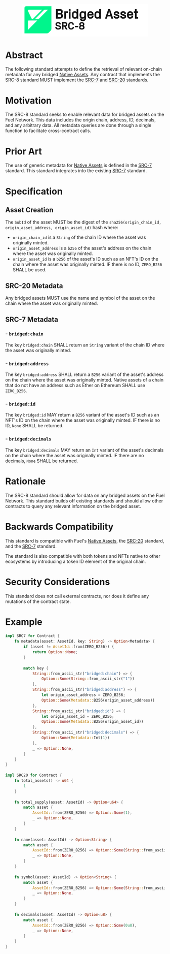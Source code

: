 <p align="center">
    <picture>
        <source media="(prefers-color-scheme: dark)" srcset=".docs/src-8-logo-dark-theme.png">
        <img alt="SRC-8 logo" width="400px" src=".docs/src-8-logo-light-theme.png">
    </picture>
</p>


# Abstract

The following standard attempts to define the retrieval of relevant on-chain metadata for any bridged [Native Assets](https://docs.fuel.network/docs/sway/blockchain-development/native_assets). Any contract that implements the SRC-8 standard MUST implement the [SRC-7](./SRCs/src-7.md) and [SRC-20](./SRCs/src-20.md) standards. 

# Motivation

The SRC-8 standard seeks to enable relevant data for bridged assets on the Fuel Network. This data includes the origin chain, address, ID, decimals, and any arbitrary data. All metadata queries are done through a single function to facilitate cross-contract calls.

# Prior Art

The use of generic metadata for [Native Assets](https://docs.fuel.network/docs/sway/blockchain-development/native_assets) is defined in the [SRC-7](./SRCs/src-7.md) standard. This standard integrates into the existing [SRC-7](./SRCs/src-7.md) standard.

# Specification

## Asset Creation

The `SubId` of the asset MUST be the digest of the `sha256(origin_chain_id, origin_asset_address, origin_asset_id)` hash where:

- `origin_chain_id` is a `String` of the chain ID where the asset was originally minted.
- `origin_asset_address` is a `b256` of the asset's address on the chain where the asset was originally minted.
- `origin_asset_id` is a `b256` of the asset's ID such as an NFT's ID on the chain where the asset was originally minted. IF there is no ID, `ZERO_B256` SHALL be used.

## SRC-20 Metadata

Any bridged assets MUST use the name and symbol of the asset on the chain where the asset was originally minted. 

## SRC-7 Metadata

### - `bridged:chain`

The key `bridged:chain` SHALL return an `String` variant of the chain ID where the asset was originally minted.

### - `bridged:address`

The key `bridged:address` SHALL return a `B256` variant of the asset's address on the chain where the asset was originally minted. Native assets of a chain that do not have an address such as Ether on Ethereum SHALL use `ZERO_B256`.

### - `bridged:id`

The key `bridged:id` MAY return a `B256` variant of the asset's ID such as an NFT's ID on the chain where the asset was originally minted. IF there is no ID, `None` SHALL be returned.

### - `bridged:decimals`

The key `bridged:decimals` MAY return an `Int` variant of the asset's decimals on the chain where the asset was originally minted. IF there are no decimals, `None` SHALL be returned.

# Rationale

The SRC-8 standard should allow for data on any bridged assets on the Fuel Network. This standard builds off existing standards and should allow other contracts to query any relevant information on the bridged asset.

# Backwards Compatibility

This standard is compatible with Fuel's [Native Assets](https://docs.fuel.network/docs/sway/blockchain-development/native_assets), the [SRC-20](./SRCs/src-20.md) standard, and the [SRC-7](./SRCs/src-7.md) standard. 

The standard is also compatible with both tokens and NFTs native to other ecosystems by introducing a token ID element of the original chain.

# Security Considerations

This standard does not call external contracts, nor does it define any mutations of the contract state.

# Example

```rust
impl SRC7 for Contract {
    fn metadata(asset: AssetId, key: String) -> Option<Metadata> {
        if (asset != AssetId::from(ZERO_B256)) {
            return Option::None;
        }

        match key {
            String::from_ascii_str("bridged:chain") => {
                Option::Some(String::from_ascii_str("1"))
            },
            String::from_ascii_str("bridged:address") => {
                let origin_asset_address = ZERO_B256;
                Option::Some(Metadata::B256(origin_asset_address))
            },
            String::from_ascii_str("bridged:id") => {
                let origin_asset_id = ZERO_B256;
                Option::Some(Metadata::B256(origin_asset_id))
            },
            String::from_ascii_str("bridged:decimals") => {
                Option::Some(Metadata::Int(1))
            },
            _ => Option::None,
        }
    }
}

impl SRC20 for Contract {
    fn total_assets() -> u64 {
        1
    }         

    fn total_supply(asset: AssetId) -> Option<u64> {
        match asset { 
            AssetId::from(ZERO_B256) => Option::Some(1),
            _ => Option::None,
        }
    }

    fn name(asset: AssetId) -> Option<String> {
        match asset { 
            AssetId::from(ZERO_B256) => Option::Some(String::from_ascii_str("Name")),
            _ => Option::None,
        }
    }

    fn symbol(asset: AssetId) -> Option<String> {
        match asset { 
            AssetId::from(ZERO_B256) => Option::Some(String::from_ascii_str("Symbol")),
            _ => Option::None,
        }
    }

    fn decimals(asset: AssetId) -> Option<u8> {
        match asset { 
            AssetId::from(ZERO_B256) => Option::Some(0u8),
            _ => Option::None,
        }
    }
}
```